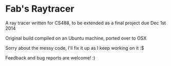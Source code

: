Fab's Raytracer
===============

A ray tracer written for CS488, to be extended as a final project due Dec 1st 2014

Original build compiled on an Ubuntu machine, ported over to OSX

Sorry about the messy code, I'll fix it up as I keep working on it :$

Feedback and bug reports are welcome! :)
